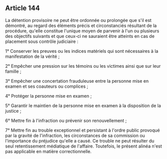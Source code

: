 Article 144
----
La détention provisoire ne peut être ordonnée ou prolongée que s'il est
démontré, au regard des éléments précis et circonstanciés résultant de la
procédure, qu'elle constitue l'unique moyen de parvenir à l'un ou plusieurs des
objectifs suivants et que ceux-ci ne sauraient être atteints en cas de placement
sous contrôle judiciaire :

1° Conserver les preuves ou les indices matériels qui sont nécessaires à la
manifestation de la vérité ;

2° Empêcher une pression sur les témoins ou les victimes ainsi que sur leur
famille ;

3° Empêcher une concertation frauduleuse entre la personne mise en examen et ses
coauteurs ou complices ;

4° Protéger la personne mise en examen ;

5° Garantir le maintien de la personne mise en examen à la disposition de la
justice ;

6° Mettre fin à l'infraction ou prévenir son renouvellement ;

7° Mettre fin au trouble exceptionnel et persistant à l'ordre public provoqué
par la gravité de l'infraction, les circonstances de sa commission ou
l'importance du préjudice qu'elle a causé. Ce trouble ne peut résulter du seul
retentissement médiatique de l'affaire. Toutefois, le présent alinéa n'est pas
applicable en matière correctionnelle.

